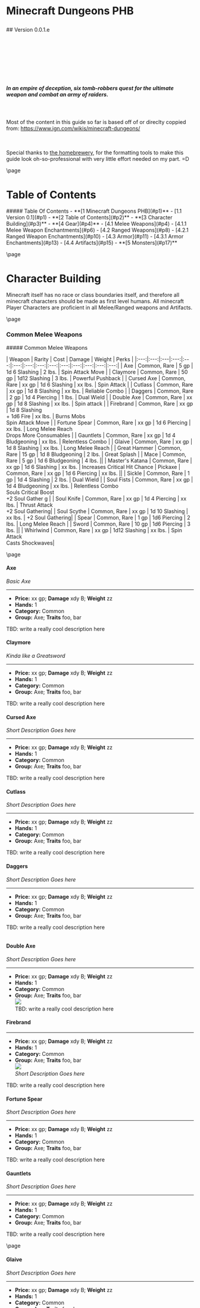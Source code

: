 <style>
  .phb#p1{ text-align:center; }
  .phb#p1:after{ display:none; }
</style>

<div style='margin-top:450px;'></div>

# Minecraft Dungeons PHB

<div style='margin-top:25px'></div>
<div class='wide'>
## Version 0.0.1.e
  
<div style='margin-top:140px'></div>


##### In an empire of deception, six tomb-robbers quest for the ultimate weapon and combat an army of raiders.

<br><br>
Most of the content in this guide so far is based off of or direclty coppied from: https://www.ign.com/wikis/minecraft-dungeons/

<br><br>
Special thanks to <a href="https://homebrewery.naturalcrit.com">the homebrewery</a>, for the formatting tools to make this guide look oh-so-professional with very little effort needed on my part.  =D
</div>



\page



# Table of Contents
<div class='toc'>
##### Table Of Contents
- **[1 Minecraft Dungeons PHB](#p1)**
  - [1.1 Version 0.1](#p1)
- **[2 Table of Contents](#p2)**
- **[3 Character Building](#p3)**
- **[4 Gear](#p4)**
  - [4.1 Melee Weapons](#p4)
    - [4.1.1 Melee Weapon Enchantments](#p6)
  - [4.2 Ranged Weapons](#p8)
    - [4.2.1 Ranged Weapon Enchantments](#p10)
  - [4.3 Armor](#p11)
    - [4.3.1 Armor Enchantments](#p13)
  - [4.4 Artifacts](#p15)
- **[5 Monsters](#p17)**
</div>



\page



# Character Building
Minecraft itself has no race or class boundaries itself, and therefore all minecraft characters should be made as first level humans.  All minecraft Player Characters are proficient in all Melee/Ranged weapons and Artifacts.



\page



### Common Melee Weapons
<div class='classTable wide'>
##### Common Melee Weapons

| Weapon | Rarity | Cost | Damage | Weight | Perks |
|:---:|:---:|:---|:---:|:---:|:---:|:---:|:---:|:---:|:---:|:---:|:---:|:---:|:---:|
| Axe             | Common, Rare |  5 gp | 1d 6 Slashing    | 2 lbs. | Spin Attack Move |
| Claymore        | Common, Rare | 50 gp | 1d12 Slashing    |  3 lbs. | Powerful Pushback |
| Cursed Axe      | Common, Rare | xx gp | 1d 6 Slashing    | xx lbs. | Spin Attack |
| Cutlass         | Common, Rare | xx gp | 1d 8 Slashing    | xx lbs. | Reliable Combo |
| Daggers         | Common, Rare |  2 gp | 1d 4 Piercing    |  1 lbs. | Dual Wield |
| Double Axe      | Common, Rare | xx gp | 1d 8 Slashing    | xx lbs. | Spin attack |
| Firebrand       | Common, Rare | xx gp | 1d 8 Slashing <br> + 1d6 Fire | xx lbs. | Burns Mobs <br> Spin Attack Move | 
| Fortune Spear   | Common, Rare | xx gp | 1d 6 Piercing    | xx lbs. | Long Melee Reach <br> Drops More Consumables | 
| Gauntlets       | Common, Rare | xx gp | 1d 4 Bludgeoning | xx lbs. | Relentless Combo |
| Glaive          | Common, Rare | xx gp | 1d 8 Slashing    | xx lbs. | Long Melee Reach |
| Great Hammer    | Common, Rare | 15 gp | 1d 8 Bludgeoning |  2 lbs. | Great Splash |
| Mace            | Common, Rare |  5 gp | 1d 6 Bludgeoning |  4 lbs. ||
| Master's Katana | Common, Rare | xx gp | 1d 6 Slashing    | xx lbs. | Increases Critical Hit Chance
| Pickaxe         | Common, Rare | xx gp | 1d 6 Piercing    | xx lbs. ||
| Sickle          | Common, Rare |  1 gp | 1d 4 Slashing    |  2 lbs. | Dual Wield |
| Soul Fists      | Common, Rare | xx gp | 1d 4 Bludgeoning | xx lbs. | Relentless Combo <br> Souls Critical Boost <br> +2 Soul Gather g |
| Soul Knife      | Common, Rare | xx gp | 1d 4 Piercing    | xx lbs. | Thrust Attack <br> +2 Soul Gathering|
| Soul Scythe     | Common, Rare | xx gp | 1d 10 Slashing   | xx lbs. | +2 Soul Gathering|
| Spear           | Common, Rare |  1 gp | 1d6 Piercing     |  2 lbs. | Long Melee Reach |
| Sword           | Common, Rare | 10 gp | 1d6 Piercing     |  3 lbs. ||
| Whirlwind       | Common, Rare | xx gp | 1d12 Slashing    | xx lbs. | Spin Attack <br> Casts Shockwaves|
</div>

\page

#### Axe
*Basic Axe*
___
- **Price:** xx gp; **Damage** xdy B; **Weight** zz
- **Hands:** 1
- **Category:** Common
- **Group:** Axe; **Traits** foo, bar

TBD: write a really cool description here

#### Claymore
*Kinda like a Greatsword*
___
- **Price:** xx gp; **Damage** xdy B; **Weight** zz
- **Hands:** 1
- **Category:** Common
- **Group:** Axe; **Traits** foo, bar

TBD: write a really cool description here

#### Cursed Axe
*Short Description Goes here*
___
- **Price:** xx gp; **Damage** xdy B; **Weight** zz
- **Hands:** 1
- **Category:** Common
- **Group:** Axe; **Traits** foo, bar

TBD: write a really cool description here

#### Cutlass
*Short Description Goes here*
___
- **Price:** xx gp; **Damage** xdy B; **Weight** zz
- **Hands:** 1
- **Category:** Common
- **Group:** Axe; **Traits** foo, bar

TBD: write a really cool description here

#### Daggers
*Short Description Goes here*
___
- **Price:** xx gp; **Damage** xdy B; **Weight** zz
- **Hands:** 1
- **Category:** Common
- **Group:** Axe; **Traits** foo, bar

TBD: write a really cool description here

```
```

#### Double Axe
*Short Description Goes here*
___
- **Price:** xx gp; **Damage** xdy B; **Weight** zz
- **Hands:** 1
- **Category:** Common
- **Group:** Axe; **Traits** foo, bar
<br><img src='https://gamewith-en.akamaized.net/article/thumbnail/rectangle/18646.png'><br>
TBD: write a really cool description here


#### Firebrand
___
- **Price:** xx gp; **Damage** xdy B; **Weight** zz
- **Hands:** 1
- **Category:** Common
- **Group:** Axe; **Traits** foo, bar
<br><img src='https://gamewith-en.akamaized.net/article_tools/minecraft-dungeons/gacha/18990.png' /><br>
*Short Description Goes here*

TBD: write a really cool description here

#### Fortune Spear
*Short Description Goes here*
___
- **Price:** xx gp; **Damage** xdy B; **Weight** zz
- **Hands:** 1
- **Category:** Common
- **Group:** Axe; **Traits** foo, bar

TBD: write a really cool description here

#### Gauntlets
*Short Description Goes here*
___
- **Price:** xx gp; **Damage** xdy B; **Weight** zz
- **Hands:** 1
- **Category:** Common
- **Group:** Axe; **Traits** foo, bar

TBD: write a really cool description here

\page

#### Glaive
*Short Description Goes here*
___
- **Price:** xx gp; **Damage** xdy B; **Weight** zz
- **Hands:** 1
- **Category:** Common
- **Group:** Axe; **Traits** foo, bar

TBD: write a really cool description here

#### Great Hammer
*Short Description Goes here*
___
- **Price:** xx gp; **Damage** xdy B; **Weight** zz
- **Hands:** 1
- **Category:** Common
- **Group:** Axe; **Traits** foo, bar

TBD: write a really cool description here

#### Mace
*Short Description Goes here*
___
- **Price:** xx gp; **Damage** xdy B; **Weight** zz
- **Hands:** 1
- **Category:** Common
- **Group:** Axe; **Traits** foo, bar

TBD: write a really cool description here

#### Master's Katana
*Short Description Goes here*
___
- **Price:** xx gp; **Damage** xdy B; **Weight** zz
- **Hands:** 1
- **Category:** Common
- **Group:** Axe; **Traits** foo, bar

TBD: write a really cool description here

#### Pickaxe
*Short Description Goes here*
___
- **Price:** xx gp; **Damage** xdy B; **Weight** zz
- **Hands:** 1
- **Category:** Common
- **Group:** Axe; **Traits** foo, bar

TBD: write a really cool description here

#### Sickle
*Short Description Goes here*
___
- **Price:** xx gp; **Damage** xdy B; **Weight** zz
- **Hands:** 1
- **Category:** Common
- **Group:** Axe; **Traits** foo, bar

TBD: write a really cool description here

```
```

#### Soul Fists
*Short Description Goes here*
___
- **Price:** xx gp; **Damage** xdy B; **Weight** zz
- **Hands:** 1
- **Category:** Common
- **Group:** Axe; **Traits** foo, bar

TBD: write a really cool description here

#### Soul Knife
*Short Description Goes here*
___
- **Price:** xx gp; **Damage** xdy B; **Weight** zz
- **Hands:** 1
- **Category:** Common
- **Group:** Axe; **Traits** foo, bar

TBD: write a really cool description here

#### Soul Scythe
*Short Description Goes here*
___
- **Price:** xx gp; **Damage** xdy B; **Weight** zz
- **Hands:** 1
- **Category:** Common
- **Group:** Axe; **Traits** foo, bar

TBD: write a really cool description here

#### Spear
*Short Description Goes here*
___
- **Price:** xx gp; **Damage** xdy B; **Weight** zz
- **Hands:** 1
- **Category:** Common
- **Group:** Axe; **Traits** foo, bar

TBD: write a really cool description here

#### Sword
*Short Description Goes here*
___
- **Price:** xx gp; **Damage** xdy B; **Weight** zz
- **Hands:** 1
- **Category:** Common
- **Group:** Axe; **Traits** foo, bar

TBD: write a really cool description here

#### Whirlwind
*Short Description Goes here*
___
- **Price:** xx gp; **Damage** xdy B; **Weight** zz
- **Hands:** 1
- **Category:** Common
- **Group:** Axe; **Traits** foo, bar
<br><img src='https://gamewith-en.akamaized.net/article_tools/minecraft-dungeons/gacha/19012.png'><br>
TBD: write a really cool description here



\page



### Unique Melee Weapons
<div class='classTable wide'>
##### Unique Melee Weapons

| Weapon | Rarity | Cost | Damage | Weight | Perks |
|:---:|:---:|:---|:---:|:---:|:---:|:---:|:---:|:---:|:---:|:---:|:---:|:---:|:---:|
| Broadsword            | Unique | gp   | xdy bludgeoning | xx lbs. | Powerful Pushback |
| Dancer's Sword        | Unique | gp   | xdy bludgeoning | xx lbs. | Reliable Combo <br> Increased Attack Speed. | 
| Dark Katana           | Unique | gp   | xdy bludgeoning | xx lbs. | Extra Damage to Undead | 
| Diamond Pickaxe       | Unique | gp   | xdy bludgeoning | xx lbs. | Finds More Emeralds | 
| Diamond Sword         | Unique | gp   | xdy bludgeoning | xx lbs. | Extra Damage | 
| Eternal Knife         | Unique | gp   | xdy bludgeoning | xx lbs. | Thrust Attack <br> +2 Soul Gathering <br> Chance to Gain Souls |
| Fangs of Frost        | Unique | gp   | xdy bludgeoning | xx lbs. | Dual Wield <br> Slows Mobs | 
| Fighter's Bindings    | Unique | gp   | xdy bludgeoning | xx lbs. | Boosts Attack Speed <br> Turbo Punches | 
| Flail                 | Unique | gp   | xdy bludgeoning | xx lbs. | Binds and Chains Enemies | 
| Frost Scythe          | Unique | gp   | xdy bludgeoning | xx lbs. | +2 Soul Gathering <br> Slows Mobs | 
| Grave Bane            | Unique | gp   | xdy bludgeoning | xx lbs. | Long Melee Reach <br> Extra Damage to Undead | 
| Hammer of Gravity     | Unique | gp   | xdy bludgeoning | xx lbs. | Pulls in enemies Great Splash |
| Hawkbrand             | Unique | gp   | xdy bludgeoning | xx lbs. | Increases Critical Hit Chance | 
| Heartstealer          | Unique | gp   | xdy bludgeoning | xx lbs. | Powerful Pushback <br> Leeches Health from Mobs|
| Highland Axe          | Unique | gp   | xdy bludgeoning | xx lbs. | |
| Jailor's Scythe       | Unique | gp   | xdy bludgeoning | xx lbs. | +2 Soul Gathering <br> Binds and Chains Enemies|
| Maulers               | Unique | gp   | xdy bludgeoning | xx lbs. | Relentless Combo <br> Increases Attack Speed |
| Moon Daggers          | Unique | gp   | xdy bludgeoning | xx lbs. | |
| Nameless Blade        | Unique | gp   | xdy bludgeoning | xx lbs. | Relentless Combo <br> Weakens Enemy Attacks |
| Nightmare's Bite      | Unique | gp   | xdy bludgeoning | xx lbs. | Dual Wield <br> Spawns Poison Clouds |
| Stormlander           | Unique | gp   | xdy bludgeoning | xx lbs. | Great Splash <br> Fires Lightning Bolts 	|
| Sun's Grace           | Unique | gp   | xdy bludgeoning | xx lbs. | Heals Allies in the Area 	|
| The Last Laugh        | Unique | gp   | xdy bludgeoning | xx lbs. | Dual Wield <br> Mobs Drop More Emeralds 	|
| Truth Seeker          | Unique | gp   | xdy bludgeoning | xx lbs. | Thrust Attack <br> +2 Soul Gathering <br> Increased Damage to Wounded Mobs |
| Venom Glaive          | Unique | gp   | xdy bludgeoning | xx lbs. | Long Melee Reach <br> Spawns Poison Clouds 	|
| Whispering Spear      | Unique | gp   | xdy bludgeoning | xx lbs. | Long Melee Reach <br> Sometimes Strikes Twice|
</div>

#### Broadsword
*Short Description Goes here*
___
- **Price:** xx gp; **Damage** xdy B; **Weight** zz
- **Hands:** 1
- **Category:** Common
- **Group:** Axe; **Traits** foo, bar

TBD: write a really cool description here

#### Dancer's Sword
*Short Description Goes here*
___
- **Price:** xx gp; **Damage** xdy B; **Weight** zz
- **Hands:** 1
- **Category:** Common
- **Group:** Axe; **Traits** foo, bar

TBD: write a really cool description here

#### Dark Katana
*Short Description Goes here*
___
- **Price:** xx gp; **Damage** xdy B; **Weight** zz
- **Hands:** 1
- **Category:** Common
- **Group:** Axe; **Traits** foo, bar

TBD: write a really cool description here

#### Diamond Pickaxe
*Short Description Goes here*
___
- **Price:** xx gp; **Damage** xdy B; **Weight** zz
- **Hands:** 1
- **Category:** Common
- **Group:** Axe; **Traits** foo, bar

TBD: write a really cool description here

#### Diamond Sword
*Short Description Goes here*
___
- **Price:** xx gp; **Damage** xdy B; **Weight** zz
- **Hands:** 1
- **Category:** Common
- **Group:** Axe; **Traits** foo, bar

TBD: write a really cool description here

#### Eternal Knife
*Short Description Goes here*
___
- **Price:** xx gp; **Damage** xdy B; **Weight** zz
- **Hands:** 1
- **Category:** Common
- **Group:** Axe; **Traits** foo, bar

TBD: write a really cool description here

#### Fangs of Frost
*Short Description Goes here*
___
- **Price:** xx gp; **Damage** xdy B; **Weight** zz
- **Hands:** 1
- **Category:** Common
- **Group:** Axe; **Traits** foo, bar

TBD: write a really cool description here

#### Fighter's Bindings
*Short Description Goes here*
___
- **Price:** xx gp; **Damage** xdy B; **Weight** zz
- **Hands:** 1
- **Category:** Common
- **Group:** Axe; **Traits** foo, bar

TBD: write a really cool description here

#### Flail
*Short Description Goes here*
___
- **Price:** xx gp; **Damage** xdy B; **Weight** zz
- **Hands:** 1
- **Category:** Common
- **Group:** Axe; **Traits** foo, bar

TBD: write a really cool description here

#### Frost Scythe
*Short Description Goes here*
___
- **Price:** xx gp; **Damage** xdy B; **Weight** zz
- **Hands:** 1
- **Category:** Common
- **Group:** Axe; **Traits** foo, bar

TBD: write a really cool description here

#### Grave Bane
*Short Description Goes here*
___
- **Price:** xx gp; **Damage** xdy B; **Weight** zz
- **Hands:** 1
- **Category:** Common
- **Group:** Axe; **Traits** foo, bar

TBD: write a really cool description here

#### Hammer of Gravity
*Short Description Goes here*
___
- **Price:** xx gp; **Damage** xdy B; **Weight** zz
- **Hands:** 1
- **Category:** Common
- **Group:** Axe; **Traits** foo, bar

TBD: write a really cool description here

#### Hawkbrand
*Short Description Goes here*
___
- **Price:** xx gp; **Damage** xdy B; **Weight** zz
- **Hands:** 1
- **Category:** Common
- **Group:** Axe; **Traits** foo, bar

TBD: write a really cool description here

#### Heartstealer
*Short Description Goes here*
___
- **Price:** xx gp; **Damage** xdy B; **Weight** zz
- **Hands:** 1
- **Category:** Common
- **Group:** Axe; **Traits** foo, bar

TBD: write a really cool description here

#### Highland Axe
*Short Description Goes here*
___
- **Price:** xx gp; **Damage** xdy B; **Weight** zz
- **Hands:** 1
- **Category:** Common
- **Group:** Axe; **Traits** foo, bar

TBD: write a really cool description here

#### Jailor's Scythe
*Short Description Goes here*
___
- **Price:** xx gp; **Damage** xdy B; **Weight** zz
- **Hands:** 1
- **Category:** Common
- **Group:** Axe; **Traits** foo, bar

TBD: write a really cool description here

#### Maulers
*Short Description Goes here*
___
- **Price:** xx gp; **Damage** xdy B; **Weight** zz
- **Hands:** 1
- **Category:** Common
- **Group:** Axe; **Traits** foo, bar

TBD: write a really cool description here

#### Moon Daggers
*Short Description Goes here*
___
- **Price:** xx gp; **Damage** xdy B; **Weight** zz
- **Hands:** 1
- **Category:** Common
- **Group:** Axe; **Traits** foo, bar

TBD: write a really cool description here

#### Nameless Blade
*Short Description Goes here*
___
- **Price:** xx gp; **Damage** xdy B; **Weight** zz
- **Hands:** 1
- **Category:** Common
- **Group:** Axe; **Traits** foo, bar

TBD: write a really cool description here

#### Nightmare's Bite
*Short Description Goes here*
___
- **Price:** xx gp; **Damage** xdy B; **Weight** zz
- **Hands:** 1
- **Category:** Common
- **Group:** Axe; **Traits** foo, bar

TBD: write a really cool description here

#### Stormlander
*Short Description Goes here*
___
- **Price:** xx gp; **Damage** xdy B; **Weight** zz
- **Hands:** 1
- **Category:** Common
- **Group:** Axe; **Traits** foo, bar

TBD: write a really cool description here

#### Sun's Grace
*Short Description Goes here*
___
- **Price:** xx gp; **Damage** xdy B; **Weight** zz
- **Hands:** 1
- **Category:** Common
- **Group:** Axe; **Traits** foo, bar

TBD: write a really cool description here

#### The Last Laugh
*Short Description Goes here*
___
- **Price:** xx gp; **Damage** xdy B; **Weight** zz
- **Hands:** 1
- **Category:** Common
- **Group:** Axe; **Traits** foo, bar

TBD: write a really cool description here

#### Truth Seeker
*Short Description Goes here*
___
- **Price:** xx gp; **Damage** xdy B; **Weight** zz
- **Hands:** 1
- **Category:** Common
- **Group:** Axe; **Traits** foo, bar

TBD: write a really cool description here

#### Venom Glaive
*Short Description Goes here*
___
- **Price:** xx gp; **Damage** xdy B; **Weight** zz
- **Hands:** 1
- **Category:** Common
- **Group:** Axe; **Traits** foo, bar

TBD: write a really cool description here

#### Whispering Spear
*Short Description Goes here*
___
- **Price:** xx gp; **Damage** xdy B; **Weight** zz
- **Hands:** 1
- **Category:** Common
- **Group:** Axe; **Traits** foo, bar

TBD: write a really cool description here



\page



### Melee Weapon Enchantments
<div class='classTable wide'>
##### Melee Weapon Enchantments
| Enchantment | Rarity | Ability | Tier 1 | Tier 2 | Tier 3 |
|:---:|:---:|:---|:---:|:---:|:---:|:---:|:---:|:---:|:---:|:---:|:---:|:---:|:---:|
| Anima Conduit | Common | Each soul you absorb grants a small amount of health. | 1% health gained | 2% health gained | 3% health gained |
| Chains | Common | Has a 30% chance to chain a cluster of mobs together and keep them bound for a short time. | 1 second duration | 2 seconds duration | 3 seconds duration |
| Committed | Common | Deal increased damage against already wounded enemies. | 0-50% bonus damage | 0-75% bonus damage | 0-100% bonus damage |
| Critical Hit | Powerful | Gives you a chance to inflict critical hits dealing triple damage. | 10% chance to trigger | 15% chance to trigger | 20% chance to trigger |
| Echo | Common | Some of your attacks can be followed up by another attack in rapid succession. | 5 seconds cool-down | 4 seconds cool-down | 3 seconds cool-down |
| Exploding | Powerful | Mobs explode after they are defeated. | Deals 20% of enemy's health as damage | Deals 40% of enemy's health as damage | Deals 60% of enemy's health as damage |
| Fire Aspect | Common | Sets mobs on fire for three seconds, dealing damage over time. | Small amount of fire damage per second | Medium amount of fire damage per second | Large amount of fire damage per second |
| Freezing | Common | Slows mobs after hit for three seconds. | -20% reduced speed | -30% reduced speed | -40% reduced speed |
| Gravity | Powerful | This effect pulls mobs in range towards the weapon's impact point. | 1.0 second duration | 1.5 second duration | 2.0 second duration |
| Leeching | Common | Defeating a mob heals you a small portion of the mob's max health. | 4% of mob max health | 6% of mob max health | 8% of mob max health |
| Looting | Common | Increases the chance for mobs to drop consumables. | +100% increased chance | +200% increased chance | +300% increased chance |
| Poison Cloud | Common | Has a 30% chance to summon a poison cloud that deals damage to enemies in an area for three seconds. | Small amount of poison damage per second. | Medium amount of poison damage per second. | Large amount of poison damage per second. |
| Prospector | Common | Has a 20% chance to spawn a circular area that heals all allies within it. | +100% increased chance | +200% increased chance | +300% increased chance |
| Radiance | Powerful | Has a 20% chance to spawn a circular area that heals all allies within it. | Small amount of health healed | Medium amount of health healed | Large amount of health healed |
| Rampaging | Common | After defeating a mob, there is a 10% chance to increase your attack speed by +50% for a short time. | 5 seconds duration | 10 seconds duration | 15 seconds duration |
| Sharpness | Common | Makes your weapon sharper, causing it to deal more damage. | +10% damage | +21% damage | +33% damage |
| Shockwave | Powerful | The last attack in a combo launches a shockwave, damaging enemies. | Deals a small amount of damage | Deals a medium amount of damage | Deals a large amount of damage |
| Smiting | Common | Increases damage against the Undead. | +20% increased damage | +30% increased damage | +40% increased damage |
| Soul Siphon | Common | When you hit an enemy, gain a 10% chance to grant you a bunch of extra souls. | 3 souls | 6 souls | 9 souls |
| Stunning | Common | Chance to temporarily stun enemies | 5% chance to trigger | 10% chance to trigger | 15% chance to trigger |
</div>

\page
<div class='classTable wide'>
##### Melee Weapon Enchantments (Continued)
| Weapon | Rarity | Perks |
|:---:|:---:|:---|:---:|:---:|:---:|:---:|:---:|:---:|:---:|:---:|:---:|:---:|:---:|
| Swirling | Powerful | The last attack in a combo performs a swirling attack, damaging nearby enemies. | Deals a small amount of damage | Deals a medium amount of damage | Deals a large amount of damage |
| Thundering | Common | Has 30% chance to summon a lightning strike that damages nearby enemies. | Deals small electrical damage | Deals medium electrical damage | Deals large electrical damage |
| Weakening | Common | Your attacks decrease the attack damage of all nearby enemies for five seconds. | -20% reduced damage | -30% reduced damage | -40% reduced damage |
</div>




\page



##### Common Ranged Weapons

<div class='classTable wide'>

| Weapon | Rarity | Perks |
|:---:|:---:|:---|:---:|:---:|:---:|:---:|:---:|:---:|:---:|:---:|:---:|:---:|:---:|
| Auto Crossbow               | Common, Rare | High Firerate <br> Firerate increases upon firing | 
| Bonebow                     | Common, Rare | Arrows Grow Size | 
| Bow                         | Common, Rare | 
| Bow of Lost Souls           | Common, Rare |  +2 Soul Gathering <br> Chance for Multishot | 
| Butterfly Crossbow          | Common, Rare |  High Firerate <br> Shoot Two Enemies at Once. | 
| Crossbow                    | Common, Rare | Faster Projectiles | 
| Doom Crossbow               | Common, Rare | Powerful Shots <br> Additional Knockback | 
| Exploding Crossbow          | Common, Rare | Explodes on Impact | 
| Firebolt Thrower            | Common, Rare | Explodes on Impact <br> Chance of Chain Reaction | 
| Harp Crossbow               | Common, Rare | Even More Projectiles | 
| Heavy Crossbow              | Common, Rare | Powerful Shots | 
| Hunter's Promise            | Common, Rare | Pets Attack Targeted Mobs <br> Chance to Regain Arrows | 
| Hunting Bow                 | Common, Rare | Pets Attack Targeted Mobs | 
| Imploding Crossbow          | Common, Rare | Explodes on impact <br> Pulls Enemies In | 
| Longbow                     | Common, Rare | Strong Charged Attacks |
| Power Bow                   | Common, Rare | Strong Charged Attacks | 
| Purple Storm                | Common, Rare | Increased Fire Rate |
| Rapid Fire Crossbow         | Common, Rare | High Firerate |
| Red Snake                   | Common, Rare | Strong Charged Attacks <br> Chance for Arrows to Explode | 
| Sabrewing                   | Common, Rare | Strong Charged Attacks <br> Heals Allies in the Area | 
| Scatter Crossbow            | Common, Rare | Multiple Projectiles |
| Shortbow                    | Common, Rare |
| Soul Crossbow               | Common, Rare | +2 Soul Gathering |
| Soulbow                     | Common, Rare | +2 Soul Gathering |
| The Pink Scoundrel          | Common, Rare | Hits Multiple Targets <br> Chance to Enrage Mobs | 
| Trickbow                    | Common, Rare | Hits Multiple Targets |
| Twin Bow                    | Common, Rare | Shoots Two Enemies at Once |
</div>

\page

#### Auto Crossbow
*Basic Axe*
___
- **Price:** xx gp; **Damage** xdy B; **Weight** zz
- **Hands:** 1
- **Category:** Common
- **Group:** Axe; **Traits** foo, bar

TBD: write a really cool description here

#### Bonebow
*Basic Axe*
___
- **Price:** xx gp; **Damage** xdy B; **Weight** zz
- **Hands:** 1
- **Category:** Common
- **Group:** Axe; **Traits** foo, bar

TBD: write a really cool description here

#### Bow
*Basic Axe*
___
- **Price:** xx gp; **Damage** xdy B; **Weight** zz
- **Hands:** 1
- **Category:** Common
- **Group:** Axe; **Traits** foo, bar

TBD: write a really cool description here

#### Bow of Lost Souls
*Basic Axe*
___
- **Price:** xx gp; **Damage** xdy B; **Weight** zz
- **Hands:** 1
- **Category:** Common
- **Group:** Axe; **Traits** foo, bar

TBD: write a really cool description here

#### Butterfly Crossbow
*Basic Axe*
___
- **Price:** xx gp; **Damage** xdy B; **Weight** zz
- **Hands:** 1
- **Category:** Common
- **Group:** Axe; **Traits** foo, bar

TBD: write a really cool description here

#### Crossbow
*Basic Axe*
___
- **Price:** xx gp; **Damage** xdy B; **Weight** zz
- **Hands:** 1
- **Category:** Common
- **Group:** Axe; **Traits** foo, bar

TBD: write a really cool description here

```
```

#### Doom Crossbow
*Basic Axe*
___
- **Price:** xx gp; **Damage** xdy B; **Weight** zz
- **Hands:** 1
- **Category:** Common
- **Group:** Axe; **Traits** foo, bar

TBD: write a really cool description here

#### Exploding Crossbow
*Basic Axe*
___
- **Price:** xx gp; **Damage** xdy B; **Weight** zz
- **Hands:** 1
- **Category:** Common
- **Group:** Axe; **Traits** foo, bar

TBD: write a really cool description here

#### Firebolt Thrower
*Basic Axe*
___
- **Price:** xx gp; **Damage** xdy B; **Weight** zz
- **Hands:** 1
- **Category:** Common
- **Group:** Axe; **Traits** foo, bar

TBD: write a really cool description here

#### Harp Crossbow
*Basic Axe*
___
- **Price:** xx gp; **Damage** xdy B; **Weight** zz
- **Hands:** 1
- **Category:** Common
- **Group:** Axe; **Traits** foo, bar

TBD: write a really cool description here

#### Heavy Crossbow
*Basic Axe*
___
- **Price:** xx gp; **Damage** xdy B; **Weight** zz
- **Hands:** 1
- **Category:** Common
- **Group:** Axe; **Traits** foo, bar

TBD: write a really cool description here

#### Hunter's Promise
*Basic Axe*
___
- **Price:** xx gp; **Damage** xdy B; **Weight** zz
- **Hands:** 1
- **Category:** Common
- **Group:** Axe; **Traits** foo, bar

TBD: write a really cool description here

```
```
\page

#### Hunting Bow
*Basic Axe*
___
- **Price:** xx gp; **Damage** xdy B; **Weight** zz
- **Hands:** 1
- **Category:** Common
- **Group:** Axe; **Traits** foo, bar

TBD: write a really cool description here

#### Imploding Crossbow
*Basic Axe*
___
- **Price:** xx gp; **Damage** xdy B; **Weight** zz
- **Hands:** 1
- **Category:** Common
- **Group:** Axe; **Traits** foo, bar

TBD: write a really cool description here

#### Longbow
*Basic Axe*
___
- **Price:** xx gp; **Damage** xdy B; **Weight** zz
- **Hands:** 1
- **Category:** Common
- **Group:** Axe; **Traits** foo, bar

TBD: write a really cool description here

#### Power Bow
*Basic Axe*
___
- **Price:** xx gp; **Damage** xdy B; **Weight** zz
- **Hands:** 1
- **Category:** Common
- **Group:** Axe; **Traits** foo, bar

TBD: write a really cool description here

#### Purple Storm
*Basic Axe*
___
- **Price:** xx gp; **Damage** xdy B; **Weight** zz
- **Hands:** 1
- **Category:** Common
- **Group:** Axe; **Traits** foo, bar

TBD: write a really cool description here

#### Rapid Fire Crossbow
*Basic Axe*
___
- **Price:** xx gp; **Damage** xdy B; **Weight** zz
- **Hands:** 1
- **Category:** Common
- **Group:** Axe; **Traits** foo, bar

TBD: write a really cool description here

```
```

#### Red Snake
*Basic Axe*
___
- **Price:** xx gp; **Damage** xdy B; **Weight** zz
- **Hands:** 1
- **Category:** Common
- **Group:** Axe; **Traits** foo, bar

TBD: write a really cool description here

#### Sabrewing
*Basic Axe*
___
- **Price:** xx gp; **Damage** xdy B; **Weight** zz
- **Hands:** 1
- **Category:** Common
- **Group:** Axe; **Traits** foo, bar

TBD: write a really cool description here

#### Scatter Crossbow
*Basic Axe*
___
- **Price:** xx gp; **Damage** xdy B; **Weight** zz
- **Hands:** 1
- **Category:** Common
- **Group:** Axe; **Traits** foo, bar

TBD: write a really cool description here

#### Shortbow
*Basic Axe*
___
- **Price:** xx gp; **Damage** xdy B; **Weight** zz
- **Hands:** 1
- **Category:** Common
- **Group:** Axe; **Traits** foo, bar

TBD: write a really cool description here

#### Soul Crossbow
*Basic Axe*
___
- **Price:** xx gp; **Damage** xdy B; **Weight** zz
- **Hands:** 1
- **Category:** Common
- **Group:** Axe; **Traits** foo, bar

TBD: write a really cool description here

#### Soulbow
*Basic Axe*
___
- **Price:** xx gp; **Damage** xdy B; **Weight** zz
- **Hands:** 1
- **Category:** Common
- **Group:** Axe; **Traits** foo, bar

TBD: write a really cool description here

```
```
\page

#### The Pink Scoundrel
*Basic Axe*
___
- **Price:** xx gp; **Damage** xdy B; **Weight** zz
- **Hands:** 1
- **Category:** Common
- **Group:** Axe; **Traits** foo, bar

TBD: write a really cool description here

#### Trickbow
*Basic Axe*
___
- **Price:** xx gp; **Damage** xdy B; **Weight** zz
- **Hands:** 1
- **Category:** Common
- **Group:** Axe; **Traits** foo, bar

TBD: write a really cool description here

#### Twin Bow
*Basic Axe*
___
- **Price:** xx gp; **Damage** xdy B; **Weight** zz
- **Hands:** 1
- **Category:** Common
- **Group:** Axe; **Traits** foo, bar

TBD: write a really cool description here




\page




<div class='classTable wide'>
##### Unique Ranged Weapons

| Weapon | Rarity | Perks |
|:---:|:---:|:---|:---:|:---:|:---:|:---:|:---:|:---:|:---:|:---:|:---:|:---:|:---:|
| Azure Seeker                | Unique | Faster Projectiles <br> Increased Firerate | 
| Elite Power Bow             | Unique | Strong Charged Attacks <br> Greater Damage | 
| Feral Soul Crossbow         | Unique | Souls Critical Boost <br> +2 Soul Gathering | 
| Guardian Bow                | Unique | Strong Charged Attacks <br> Super Charged Arrows | 
| Lightning Harp Crossbow     | Unique | Chance to Ricochet <br> Multiple Projectiles | 
| Master's Bow                | Unique | Pets Attack Targeted Mobs <br> Extra Damage Dealt | 
| Mechanical Shortbow         | Unique | Accelerated Fire Rate | 
| Nocturnal Bow               | Unique | +2 Soul Gathering > Steals Speed | 
| Slayer Crossbow             | Unique | Powerful Shots <br> Chance to Ricochet | 
| The Green Menace            | Unique | Hits Multiple Targets <br> Spawns Poison Clouds | 
| The Slicer                  | Unique | Faster Projectiles <br> Chance to Fire Piercing Bolts | 
| Voidcaller                  | Unique | Pulls Enemies In <br> +2 Soul Gathering | 
</div>

\page

#### Azure Seeker
*Basic Axe*
___
- **Price:** xx gp; **Damage** xdy B; **Weight** zz
- **Hands:** 1
- **Category:** Common
- **Group:** Axe; **Traits** foo, bar

TBD: write a really cool description here

#### Elite Power Bow
*Basic Axe*
___
- **Price:** xx gp; **Damage** xdy B; **Weight** zz
- **Hands:** 1
- **Category:** Common
- **Group:** Axe; **Traits** foo, bar

TBD: write a really cool description here

#### Feral Soul Crossbow
*Basic Axe*
___
- **Price:** xx gp; **Damage** xdy B; **Weight** zz
- **Hands:** 1
- **Category:** Common
- **Group:** Axe; **Traits** foo, bar

TBD: write a really cool description here

#### Guardian Bow
*Basic Axe*
___
- **Price:** xx gp; **Damage** xdy B; **Weight** zz
- **Hands:** 1
- **Category:** Common
- **Group:** Axe; **Traits** foo, bar

TBD: write a really cool description here

#### Lightning Harp Cros
*Basic Axe*
___
- **Price:** xx gp; **Damage** xdy B; **Weight** zz
- **Hands:** 1
- **Category:** Common
- **Group:** Axe; **Traits** foo, bar

TBD: write a really cool description here

#### Master's Bow
*Basic Axe*
___
- **Price:** xx gp; **Damage** xdy B; **Weight** zz
- **Hands:** 1
- **Category:** Common
- **Group:** Axe; **Traits** foo, bar

TBD: write a really cool description here

```
```

#### Mechanical Shortbow
*Basic Axe*
___
- **Price:** xx gp; **Damage** xdy B; **Weight** zz
- **Hands:** 1
- **Category:** Common
- **Group:** Axe; **Traits** foo, bar

TBD: write a really cool description here

#### Nocturnal Bow
*Basic Axe*
___
- **Price:** xx gp; **Damage** xdy B; **Weight** zz
- **Hands:** 1
- **Category:** Common
- **Group:** Axe; **Traits** foo, bar

TBD: write a really cool description here

#### Slayer Crossbow
*Basic Axe*
___
- **Price:** xx gp; **Damage** xdy B; **Weight** zz
- **Hands:** 1
- **Category:** Common
- **Group:** Axe; **Traits** foo, bar

TBD: write a really cool description here

#### The Green Menace
*Basic Axe*
___
- **Price:** xx gp; **Damage** xdy B; **Weight** zz
- **Hands:** 1
- **Category:** Common
- **Group:** Axe; **Traits** foo, bar

TBD: write a really cool description here

#### The Slicer
*Basic Axe*
___
- **Price:** xx gp; **Damage** xdy B; **Weight** zz
- **Hands:** 1
- **Category:** Common
- **Group:** Axe; **Traits** foo, bar

TBD: write a really cool description here

#### Voidcaller
*Basic Axe*
___
- **Price:** xx gp; **Damage** xdy B; **Weight** zz
- **Hands:** 1
- **Category:** Common
- **Group:** Axe; **Traits** foo, bar

TBD: write a really cool description here




\page



### Ranged Weapon Enchantments

<div class='classTable wide'>
##### Ranged Weapon Enchantments
| Enchantment | Rarity | Ability | Tier 1 | Tier 2 | Tier 3 |
|:---:|:---:|:---|:---:|:---:|:---:|:---:|:---:|:---:|:---:|:---:|:---:|:---:|:---:|
| Accelerate | Common | Increases attack speed for each consecutive shot. Resets one second after the attack. | 8% increase per shot | 10% increase per shot | 12% increase per shot |
| Bonus Shot | Common | Firing a short also fires a second shot at a nearby enemy. The second shot has reduced damage. | 10% damage per shot | 17% damage per shot | 24% damage per shot |
| Chain Reaction | Powerful | Has a chance to fire five arrows in all directions on impact. | 10% chance to trigger | 20% chance to trigger | 30% chance to trigger |
| Enigma Resonator | Common | Give a chance to triple damage based on the number of souls you have. | 0-15% chance to trigger | 0-20% chance to trigger | 0-25% chance to trigger |
| Fuse Shot | Common | Every few shots has a timed charge that explodes one second after impact, dealing 100% damage to nearby mobs. | Every 5th shot | Every 4th shot | Every 3rd shot |
| Gravity | Powerful | This effect pulls mobs in range towards the weapon's impact point. | 1.0 second duration | 1.5 second duration | 2.0 second duration |
| Growing | Common | The fired shot grows in the air, dealing extra damage to distant targets. | 25% max damage | 50% max damage | 75% max damage |
| Infinity | Common | Chance to immediately replenish an arrow after shooting | 16% chance to trigger | 32% chance to trigger | 48% chance to trigger |
| Multishot | Common | Grants the chance to fire five arrows at once. | 20% change to trigger | 30% change to trigger | 40% change to trigger |
| Piercing | Common | Fired arrows sometimes gain the piercing effect, which allows them to fly through multiple mobs. | Every 3rd arrow | Every 2nd arrow | Every arrow |
| Poison Cloud | Common | Has a 30% chance to summon a poison cloud that deals damage to enemies in an area for three seconds. | Small poison damage per second | Medium poison damage per second | Large poison damage per second |
| Power | Common | Boosts arrow damage. | +10% damage | +21% damage | +33% damage |
| Punch | Common | Boosts arrow pushback | +200% pushback | +300% pushback | +400% pushback |
| Radiance Shot | Common | Has a 20% chance to spawn a circular area that heals all allies within it. | Small amount of health healed | Medium amount of health healed | Large amount of health healed |
| Rapid Fire | Common | Increases your attack speed | +10% attack speed | +15% attack speed | +20% attack speed |
| Ricochet | Common | Small chance for arrows to ricochet off mobs. | 20% chance to trigger. | 40% chance to trigger. | 60% chance to trigger. |
| Supercharge | Common | Charged shots deal more damage and have more pushback. | +20% increased damage | +30% increased damage | +40% increased damage |
| Tempo Theft | Powerful | Steals a small amount of a mob's movement speed and gives it to you for four seconds. | 17% stolen speed | 33% stolen speed | 50% stolen speed |
| Unchanting | Common | Projectiles deal more damage to enchanted enemies. | +50% bonus damage | +75% bonus damage | +100% bonus damage |
| Wild Rage | Common | Hitting an enemy has a chance to send it into a rage, making it hostile towards everyone. | 20% chance to trigger | 30% chance to trigger | 40% chance to trigger |
</div>




\page



## Armor
<div class='classTable wide'>
##### Armor
| Armor | Rarity | Perks | 
|:---:|:---:|:---|:---:|:---:|:---:|:---:|:---:|:---:|:---:|:---:|:---:|:---:|:---:|
| Archer's Armor | Unique | +15% movespeed aura <br> +5 arrows per bundle <br> +15% ranged damage | 
| Battle Robe | Common, Rare | -25% artifact cooldown <br> +30% melee damage | 
| Cave Crawler | Unique | +20% weapon damage boost aura <br> +50% artifact damage <br> Gives you a pet bat | 
| Champion's Armour | Common, Rare | 35% damage reduction <br> Mobs target you more <br> -40% potion cooldown | 
| Dark Armour | Common, Rare | +100% souls gathered <br> 35% damage reduction | 
| Ember Robe | Unique | -25% artifact cooldown <br> +15% move speed aura <br> Burns nearby enemies | 
| Evocation Robe | Common, Rare | -25% artifact cooldown <br> +15% movespeed aura | 
| Fox Armour | Unique | 30% chance to negate hits <br> +20% weapon damage boost aura <br> Health potions heal nearby allies | 
| Frost Bite | Unique | +30% ranged damage <br> +100% Souls gathered <br> Spawns a Snowy Companion | 
| Full Metal Armor | Common, Rare | +30% melee damage <br> 30% chance to negate hits <br> 35% damage reduction <br> 100% longer roll cooldown | 
| Grim Armour | Common, Rare | +100% souls gathered <br> 3% life steal aura | 
</div>
  \page
<div class='classTable wide'>
##### Armor (Cont.)
| Armor | Rarity | Perks | 
|:---:|:---:|:---|:---:|:---:|:---:|:---:|:---:|:---:|:---:|:---:|:---:|:---:|:---:|
| Guard's Armour | Common, Rare | -25% artifact cooldown <br> +10% arrows per bundle | 
| Highland Armor | Unique | Gains Speed after Dodge <br> 20% damage reduction <br> +15% melee damage | 
| Hunter's Armor | Common, Rare | +10 arrows per bundle <br> +30% ranged damage | 
| Mercenary Armour | Common, Rare | 35% damage reduction <br> +20% weapon damage boost aura |
| Mystery Armour | Common, Rare | 10% damage reduction <br> -40% potion cooldown |
| Phantom Armour | Common, Rare | +100% souls gathered <br> +30% ranged damage |
| Plate Armour | Common, Rare | 30% chance to negate hits <br> 35% damage reduction <br> 100% longer roll cooldown |
| Reinforced Mail | Common, Rare | 35% damage reduction <br> 30% chance to negate hits <br> 100% longer roll cooldown | 
| Renegade Armor | Unique | +25% melee attack speed <br> +35% damage reduction <br> +20% weapon damage boost aura | 
| Scale Armour | Common, Rare | 35% damage reduction <br> +30% melee damage | 
| Soul Robe | Common, Rare | +100% souls gathered <br> +50% artifact damage |
| Spelunker's Armour | Common, Rare | +20% weapon damage boost aura <br> Gives you a pet bat | 
| Spider Armour | Unique | +25% melee attack speed <br> 3% life steal aura |
| Stalwart Armor | Unique | Potion use boosts defense <br> 35% damage reduction <br> 30% chance to negate hits <br> 100% longer roll cooldown | 
| Thief Armour | Common, Rare | +25% melee attack speed |
| Wither Armor | Unique | +100% souls gathered Up <br> 35% Damage reduction <br> 3% life steal aura |
| Wolf Armour | Common, Rare | +20% weapon damage boost aura <br> Health potions heal nearby allies |
</div>
\page




\page



## Armor
<div class='classTable wide'>
##### Armor
| Armor | Rarity | Perks | 
|:---:|:---:|:---|:---:|:---:|:---:|:---:|:---:|:---:|:---:|:---:|:---:|:---:|:---:|
| Archer's Armor | Unique | +15% movespeed aura <br> +5 arrows per bundle <br> +15% ranged damage | 
| Battle Robe | Common, Rare | -25% artifact cooldown <br> +30% melee damage | 
| Cave Crawler | Unique | +20% weapon damage boost aura <br> +50% artifact damage <br> Gives you a pet bat | 
| Champion's Armour | Common, Rare | 35% damage reduction <br> Mobs target you more <br> -40% potion cooldown | 
| Dark Armour | Common, Rare | +100% souls gathered <br> 35% damage reduction | 
| Ember Robe | Unique | -25% artifact cooldown <br> +15% move speed aura <br> Burns nearby enemies | 
| Evocation Robe | Common, Rare | -25% artifact cooldown <br> +15% movespeed aura | 
| Fox Armour | Unique | 30% chance to negate hits <br> +20% weapon damage boost aura <br> Health potions heal nearby allies | 
| Frost Bite | Unique | +30% ranged damage <br> +100% Souls gathered <br> Spawns a Snowy Companion | 
| Full Metal Armor | Common, Rare | +30% melee damage <br> 30% chance to negate hits <br> 35% damage reduction <br> 100% longer roll cooldown | 
| Grim Armour | Common, Rare | +100% souls gathered <br> 3% life steal aura | 
</div>
  \page
<div class='classTable wide'>
##### Armor (Cont.)
| Armor | Rarity | Perks | 
|:---:|:---:|:---|:---:|:---:|:---:|:---:|:---:|:---:|:---:|:---:|:---:|:---:|:---:|
| Guard's Armour | Common, Rare | -25% artifact cooldown <br> +10% arrows per bundle | 
| Highland Armor | Unique | Gains Speed after Dodge <br> 20% damage reduction <br> +15% melee damage | 
| Hunter's Armor | Common, Rare | +10 arrows per bundle <br> +30% ranged damage | 
| Mercenary Armour | Common, Rare | 35% damage reduction <br> +20% weapon damage boost aura |
| Mystery Armour | Common, Rare | 10% damage reduction <br> -40% potion cooldown |
| Phantom Armour | Common, Rare | +100% souls gathered <br> +30% ranged damage |
| Plate Armour | Common, Rare | 30% chance to negate hits <br> 35% damage reduction <br> 100% longer roll cooldown |
| Reinforced Mail | Common, Rare | 35% damage reduction <br> 30% chance to negate hits <br> 100% longer roll cooldown | 
| Renegade Armor | Unique | +25% melee attack speed <br> +35% damage reduction <br> +20% weapon damage boost aura | 
| Scale Armour | Common, Rare | 35% damage reduction <br> +30% melee damage | 
| Soul Robe | Common, Rare | +100% souls gathered <br> +50% artifact damage |
| Spelunker's Armour | Common, Rare | +20% weapon damage boost aura <br> Gives you a pet bat | 
| Spider Armour | Unique | +25% melee attack speed <br> 3% life steal aura |
| Stalwart Armor | Unique | Potion use boosts defense <br> 35% damage reduction <br> 30% chance to negate hits <br> 100% longer roll cooldown | 
| Thief Armour | Common, Rare | +25% melee attack speed |
| Wither Armor | Unique | +100% souls gathered Up <br> 35% Damage reduction <br> 3% life steal aura |
| Wolf Armour | Common, Rare | +20% weapon damage boost aura <br> Health potions heal nearby allies |
</div>
\page




\page



### Armor Enchantments
<div class='classTable wide'>
##### Armor Enchantments
| Enchantment | Rarity | Ability | Tier 1 | Tier 2 | Tier 3 |
|:---:|:---:|:---|:---:|:---:|:---:|:---:|:---:|:---:|:---:|:---:|:---:|:---:|:---:|
| Burning | Common | Every 0.5 seconds damages all enemies in melee range. | Small fire damage | Medium fire damage | Large fire damage |
| Chilling | Powerful | Emits a blast every two seconds that reduces the movement and attack speed of nearby enemies for one second. | -20% reduced speed | -40% reduced speed | -60% reduced speed |
| Cool Down | Common | Reduces the cool-down time between uses of your artefacts. | -10% reduced cool-down | -19% reduced cool-down | -27% reduced cool-down |
| Cowardice | Common | While you are at full HP, you deal increased range and melee damage. | +20% increased range and melee damage | +30% increased range and melee damage | +40% increased range and melee damage |
| Deflect | Common | Grants a small chance to deflect incoming attacks. | 20% chance to trigger | 40% chance to trigger | 60% chance to trigger |
| Electrified | Common | Rolling zaps three nearby enemies with lightning bolts, dealing damage. | Small electric damage | Medium electric damage | Large electric damage |
| Explorer | Common | For every one hundred blocks explored on the map, you regain a small amount of health. | 0.3% health regained | 0.7% health regained | 1.0% health regained |
| Final Shout | Powerful | When your health drops below 25%, all your artifacts are used (ignoring cool-down periods). | Up to every 12th second | Up to every 10th second | Up to every 8th second |
| Fire Trail | Common | Rolling creates a trail of fire behind you, which deals damage to mobs for four seconds. | Small fire damage per second. | Medium fire damage per second. | Large fire damage per second. |
| Food Reserves | Common | Whenever you use a healing potion, you also create random food items. | 1 items crafted | 2 items crafted | 3 items crafted |
</div>

\page

<div class='classTable wide'>
##### Armor Enchantments (Cont.)
| Enchantment | Rarity | Ability | Tier 1 | Tier 2 | Tier 3 |
|:---:|:---:|:---|:---:|:---:|:---:|:---:|:---:|:---:|:---:|:---:|:---:|:---:|:---:|
| Frenzied | Common | While you're at less than half health, your attack speed is increased. | +10% melee and ranged attack speed | +20% melee and ranged attack speed | +30% melee and ranged attack speed |
| Gravity Pulse | Powerful | A blast occurs every five seconds that pulls nearby enemies towards you. | 100% range | 150% range | 200% range |
| Health Synergy | Common | When activating any artifact, you regain a small amount of health. | 3% health regained | 4% health regained | 5% health regained |
| Potion Barrier | Common | Whenever you use a healing potion, you take -90% damage for a short duration. | 5 seconds duration | 7 seconds duration | 9 seconds duration |
| Protection | Powerful | Reduces damage taken | -6% damage taken | -11% damage taken | -15% damage taken |
| Recycler | Common | Being hit by damage-inflicting projectiles will occasionally craft a small quiver of arrows. | Every 30th projectile | Every 20th projectile | Every 10th projectile |
| Snowball | Common | Fires a snowball at a nearby enemy every few seconds, briefly stunning it. | Triggers every 5 seconds | Triggers every 3 seconds | Triggers every second |
| Soul Speed | Common | When you gather a soul, you gain a 1% stacking movement speed boost for a short time. | 2 seconds duration | 3 seconds duration | 4 seconds duration |
| Speed Synergy | Common | When activating any artifact, you gain +20% movement speed for a short time. | 1 second duration | 2 seconds duration | 3 seconds duration |
| Surprise Gift | Common | Whenever you use a healing potion, you sometimes create random consumables. | 50% chance to trigger | 100% chance to trigger | 150% chance to trigger |
| Swiftfooted | Common | Rolling makes you move faster for three seconds. | +30% movement speed | +40% movement speed | +50% movement speed |
| Thorns | Common | Whenever you take damage, you deal damage back to the attacker. | 100% damage returned | 150% damage returned | 200% damage returned |
</div>






